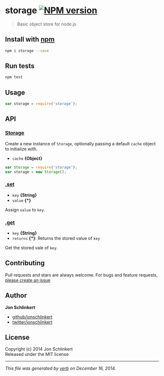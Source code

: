 # storage [![NPM version](https://badge.fury.io/js/storage.svg)](http://badge.fury.io/js/storage)

> Basic object store for node.js

## Install with [npm](npmjs.org)

```bash
npm i storage --save
```

## Run tests

```bash
npm test
```

## Usage

```js
var storage = require('storage');
```

## API
### [Storage](index.js#L29)

Create a new instance of `Storage`, optionally passing a default `cache` object to initialize with.

* `cache` **{Object}**    

```js
var Storage = require('storage');
var storage = new Storage();
```

### [.set](index.js#L41)

* `key` **{String}**    
* `value` **{*}**    

Assign `value` to `key`.

### [.get](index.js#L54)

* `key` **{String}**    
* `returns` **{*}**: Returns the stored value of `key`  

Get the stored vale of `key`.

## Contributing
Pull requests and stars are always welcome. For bugs and feature requests, [please create an issue](https://github.com/jonschlinkert/storage/issues)

## Author

**Jon Schlinkert**
 
+ [github/jonschlinkert](https://github.com/jonschlinkert)
+ [twitter/jonschlinkert](http://twitter.com/jonschlinkert) 

## License
Copyright (c) 2014 Jon Schlinkert  
Released under the MIT license

***

_This file was generated by [verb](https://github.com/assemble/verb) on December 16, 2014._